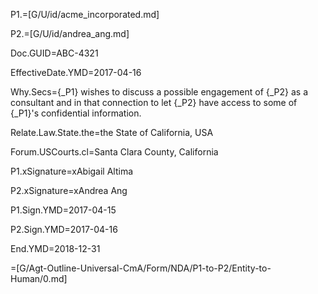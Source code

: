 P1.=[G/U/id/acme_incorporated.md]

P2.=[G/U/id/andrea_ang.md]

Doc.GUID=ABC-4321

EffectiveDate.YMD=2017-04-16


Why.Secs={_P1} wishes to discuss a possible engagement of {_P2} as a consultant and in that connection to let {_P2} have access to some of {_P1}'s confidential information.

Relate.Law.State.the=the State of California, USA

Forum.USCourts.cl=Santa Clara County, California

P1.xSignature=xAbigail Altima

P2.xSignature=xAndrea Ang

P1.Sign.YMD=2017-04-15

P2.Sign.YMD=2017-04-16

End.YMD=2018-12-31

=[G/Agt-Outline-Universal-CmA/Form/NDA/P1-to-P2/Entity-to-Human/0.md]